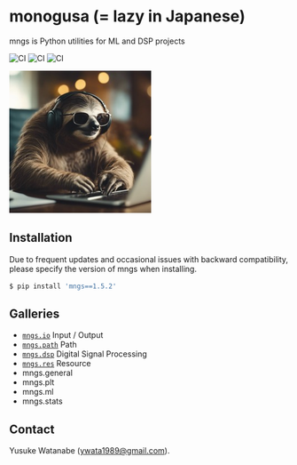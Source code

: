 # monogusa (= lazy in Japanese)
mngs is Python utilities for ML and DSP projects

![CI](https://github.com/ywatanabe1989/mngs/actions/workflows/pypi_latest.yml/badge.svg)
![CI](https://github.com/ywatanabe1989/mngs/actions/workflows/latest_release.yml/badge.svg)
![CI](https://github.com/ywatanabe1989/mngs/actions/workflows/develop.yml/badge.svg)


![Hard Working Sloth](./docs/hard_working_sloth.jpg)

## Installation
Due to frequent updates and occasional issues with backward compatibility, please specify the version of mngs when installing.
``` bash
$ pip install 'mngs==1.5.2'
```

## Galleries
- [`mngs.io`](https://github.com/ywatanabe1989/mngs/tree/main/src/mngs/io#readme) Input / Output
- [`mngs.path`](https://github.com/ywatanabe1989/mngs/tree/main/src/mngs/path#readme) Path
- [`mngs.dsp`](https://github.com/ywatanabe1989/mngs/tree/main/src/mngs/dsp#readme) Digital Signal Processing
- [`mngs.res`](https://github.com/ywatanabe1989/mngs/tree/main/src/mngs/res#readme) Resource
- mngs.general
- mngs.plt
- mngs.ml
- mngs.stats

## Contact
Yusuke Watanabe (ywata1989@gmail.com).


